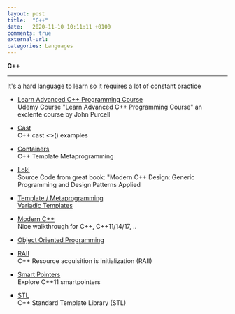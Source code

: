 ```yaml
---
layout: post
title:  "C++"
date:   2020-11-10 10:11:11 +0100
comments: true
external-url:
categories: Languages
---
```





**C++**

---

It's a hard language to learn so it requires a lot of constant practice


* [Learn Advanced C++ Programming Course](https://github.com/NelsonBilber/cpp.udemy.advancedcpp) <br/> Udemy Course "Learn Advanced C++ Programming Course" an exclente course by John Purcell 

* [Cast](https://github.com/NelsonBilber/cpp.cast) <br/> C++ cast <>() examples

* [Containers](https://github.com/NelsonBilber/cpp.containers) <br/> C++ Template Metaprogramming

* [Loki](https://github.com/NelsonBilber/cpp.loki) <br/> Source Code from great book: "Modern C++ Design: Generic Programming and Design Patterns Applied

* [Template / Metaprogramming](https://github.com/NelsonBilber/cpp.metaprogramming) <br/>
 	[Variadic Templates](https://github.com/NelsonBilber/cpp.variadic.templates)


* [Modern C++](https://github.com/NelsonBilber/cpp.moderncpp) <br/> Nice walkthrough for C++, C++11/14/17, ..

* [Object Oriented Programming](https://github.com/NelsonBilber/cpp.oop) <br>

* [RAII](https://github.com/NelsonBilber/cpp.RAII) <br/>C++ Resource acquisition is initialization (RAII)

* [Smart Pointers](https://github.com/NelsonBilber/cpp.smartpointers)<br/> Explore C++11 smartpointers

* [STL](https://github.com/NelsonBilber/cpp.stl) <br/> C++ Standard Template Library (STL)
